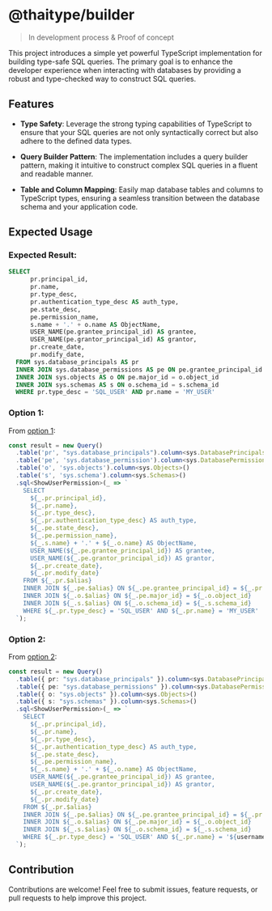 # @thaitype/builder

> In development process & Proof of concept

This project introduces a simple yet powerful TypeScript implementation for building type-safe SQL queries. The primary goal is to enhance the developer experience when interacting with databases by providing a robust and type-checked way to construct SQL queries.

## Features
- **Type Safety**: Leverage the strong typing capabilities of TypeScript to ensure that your SQL queries are not only syntactically correct but also adhere to the defined data types.

- **Query Builder Pattern**: The implementation includes a query builder pattern, making it intuitive to construct complex SQL queries in a fluent and readable manner.

- **Table and Column Mapping**: Easily map database tables and columns to TypeScript types, ensuring a seamless transition between the database schema and your application code.

## Expected Usage

### Expected Result: 

```sql
SELECT 
      pr.principal_id,
      pr.name,
      pr.type_desc,
      pr.authentication_type_desc AS auth_type,
      pe.state_desc,
      pe.permission_name,
      s.name + '.' + o.name AS ObjectName,
      USER_NAME(pe.grantee_principal_id) AS grantee,
      USER_NAME(pe.grantor_principal_id) AS grantor,
      pr.create_date,
      pr.modify_date,
  FROM sys.database_principals AS pr
  INNER JOIN sys.database_permissions AS pe ON pe.grantee_principal_id = pr.principal_id
  INNER JOIN sys.objects AS o ON pe.major_id = o.object_id
  INNER JOIN sys.schemas AS s ON o.schema_id = s.schema_id
  WHERE pr.type_desc = 'SQL_USER' AND pr.name = 'MY_USER'
```

### Option 1:

From [option 1](src/option1.ts): 

```ts
const result = new Query()
  .table('pr', "sys.database_principals").column<sys.DatabasePrincipals>()
  .table('pe', 'sys.database_permission').column<sys.DatabasePermissions>()
  .table('o', 'sys.objects').column<sys.Objects>()
  .table('s', 'sys.schema').column<sys.Schemas>()
  .sql<ShowUserPermission>(_ => `
    SELECT 
      ${_.pr.principal_id},
      ${_.pr.name},
      ${_.pr.type_desc},
      ${_.pr.authentication_type_desc} AS auth_type,
      ${_.pe.state_desc},
      ${_.pe.permission_name},
      ${_.s.name} + '.' + ${_.o.name} AS ObjectName,
      USER_NAME(${_.pe.grantee_principal_id}) AS grantee,
      USER_NAME(${_.pe.grantor_principal_id}) AS grantor,
      ${_.pr.create_date},
      ${_.pr.modify_date}
    FROM ${_.pr.$alias}
    INNER JOIN ${_.pe.$alias} ON ${_.pe.grantee_principal_id} = ${_.pr.principal_id}
    INNER JOIN ${_.o.$alias} ON ${_.pe.major_id} = ${_.o.object_id}
    INNER JOIN ${_.s.$alias} ON ${_.o.schema_id} = ${_.s.schema_id}
    WHERE ${_.pr.type_desc} = 'SQL_USER' AND ${_.pr.name} = 'MY_USER'
  `);
```


### Option 2:

From [option 2](src/option2.ts):
```ts
const result = new Query()
  .table({ pr: "sys.database_principals" }).column<sys.DatabasePrincipals>()
  .table({ pe: "sys.database_permissions" }).column<sys.DatabasePermissions>()
  .table({ o: "sys.objects" }).column<sys.Objects>()
  .table({ s: "sys.schemas" }).column<sys.Schemas>()
  .sql<ShowUserPermission>(_ => `
    SELECT 
      ${_.pr.principal_id},
      ${_.pr.name},
      ${_.pr.type_desc},
      ${_.pr.authentication_type_desc} AS auth_type,
      ${_.pe.state_desc},
      ${_.pe.permission_name},
      ${_.s.name} + '.' + ${_.o.name} AS ObjectName,
      USER_NAME(${_.pe.grantee_principal_id}) AS grantee,
      USER_NAME(${_.pe.grantor_principal_id}) AS grantor,
      ${_.pr.create_date},
      ${_.pr.modify_date}
    FROM ${_.pr.$alias}
    INNER JOIN ${_.pe.$alias} ON ${_.pe.grantee_principal_id} = ${_.pr.principal_id}
    INNER JOIN ${_.o.$alias} ON ${_.pe.major_id} = ${_.o.object_id}
    INNER JOIN ${_.s.$alias} ON ${_.o.schema_id} = ${_.s.schema_id}
    WHERE ${_.pr.type_desc} = 'SQL_USER' AND ${_.pr.name} = '${username}'
  `);
``` 


## Contribution
Contributions are welcome! Feel free to submit issues, feature requests, or pull requests to help improve this project.